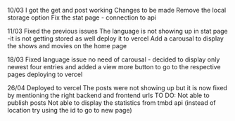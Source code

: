 10/03
I got the get and post working
Changes to be made
Remove the local storage option
Fix the stat page - connection to api

11/03
Fixed the previous issues
The language is not showing up in stat page -it is not getting stored as well
deploy it to vercel
Add a carousal to display the shows and movies on the home page

18/03
Fixed language issue
no need of carousal - decided to display only newest four entries and added a view more button to go to the respective pages
deploying to vercel

26/04
Deployed to vercel
The posts were not showing up but it is now fixed by mentioning the right backend and frontend urls
TO DO:
Not able to publish posts
Not able to display the statistics from tmbd api (instead of location try using the id to go to new page)
